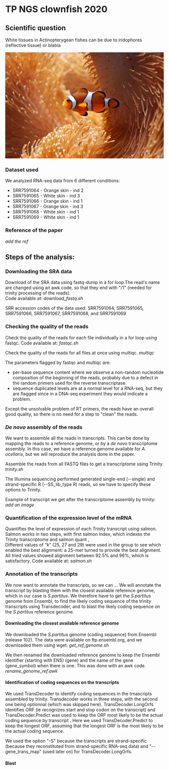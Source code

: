 # TP NGS clownfish 2020

## Scientific question 
White tissues in Actinopterygean fishes can be due to iridophores (reflective tissue) or blabla 

![screenshot](clownfish.jpeg) 
### Dataset used 
We analyzed RNA-seq data from 6 different conditions:
* SRR7591064 - Orange skin - ind 2
* SRR7591065 - White skin - ind 3
* SRR7591066 - Orange skin - ind 1
* SRR7591067 - Orange skin - ind 3
* SRR7591068 - White skin - ind 1
* SRR7591069 - White skin - ind 1

### Reference of the paper
_add the ref_

## Steps of the analysis:

### Downloading the SRA data
Download of the SRA data using fastq-dump in a for loop.The read's name are changed using an awk code, so that they end with "/1" (needed for trinity processing of the reads).   
Code available at: _download_fastq.sh_

SRR accession codes of the data used: SRR7591064, SRR7591065, SRR7591066, SRR7591067, SRR7591068, and SRR7591069

### Checking the quality of the reads
Check the quality of the reads for each file individually in a for loop using fastqc.
Code available at: _fastqc.sh_

Check the quality of the reads for all files at once using multiqc. _multiqc_

The parameters flagged by fastqc and multiqc are: 
- per-base sequence content where we observe a non-random nucleotide composition of the beginning of the reads, probably due to a defect in the random primers used for the reverse transcriptase. 
- sequence duplicated levels are at a normal level for a RNA-seq, but they are flagged since in a DNA-seq experiment they would indicate a problem.

Except the unsolvable problem of RT primers, the reads have an overall good quality, so there is no need for a step to "clean" the reads.

### _De novo_ assembly of the reads 
We want to assemble all the reads in transcripts. This can be done by mapping the reads to a reference genome, or by a _de novo_ transcriptome assembly. In this case, we have a reference genome available for _A. ocellaris_, but we will reproduce the analysis done in the paper.   

Assemble the reads from all FASTQ files to get a transcriptome using Trinity. _trinity.sh_

The Illumina sequencing performed generated single-end (--single) and strand-specific R (--SS_lib_type R) reads, so we have to specify these options to Trinity.

Example of transcript we get after the transcriptome assembly by trinity: *add an image*

### Quantification of the expression level of the mRNA
Quantifies the level of expression of each Trinity transcript using salmon. Salmon works in two steps, with first salmon index, which indexes the Trinity transcriptome and salmon quant ,  
Different values of "k" (25, 27 and 29) were used in the group to see which enabled the best alignment: a 25-mer turned to provide the best alignment. All tried values showed alignment between 92.5% and 96%, which is satisfactory. 
Code available at: _salmon.sh_

### Annotation of the transcripts
We now want to annotate the transcripts, so we can ... 
We will annotate the transcript by blasting them with the closest available reference genome, which in our case is _S.partitus_. We therefore have to get the _S.partitus_ genome from Ensembl, to find the likely coding sequence  of the trinity transcripts using Transdecoder, and to blast the likely coding sequence on the _S.partitus_ reference genome.    

#### Downloading the closest available reference genome 

We downloaded the _S.partitus_ genome (coding sequence) from Ensembl (release 102).
The data were available on ftp.ensembl.org, and we downloaded them using wget. 
_get_ref_genome.sh_

We then renamed the downloaded reference genome to keep the Ensembl identifier (starting with ENS) (gene) and the name of the gene (gene_symbol) when there is one. This was done with an awk code. 
_rename_genome_ref.awk_

#### Identification of coding sequences on the transcripts
We used TransDecoder to identify coding sequences in the trnascripts assembled by trinity. Transdecoder works in three steps, with the second one being optionnal (which was skipped here). TransDecoder.LongOrfs identifies ORF (ie recognizes start and stop codon on the transcript) and TransDecoder.Predict was used to keep the ORF most likely to be the actual coding sequence by transcript . Here we used TransDecoder.Predict to keep the longest ORF, assuming that the longest ORF is the most likely to be the actual coding sequence.

We used the option "-S" because the transcripts are strand-specific (because they reconstituted from strand-specific RNA-seq data) and "--gene_trans_map" (used later on) for TransDecoder.LongOrfs. 

#### Blast 
